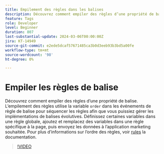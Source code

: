 ```yaml
---
title: Empilement des règles dans les balises
description: Découvrez comment empiler des règles d’une propriété de balise. L’empilement de règles utilise la fonction d’ordre dans les événements de règle de balise pour séquencer les règles afin que vous puissiez gérer les implémentations de balises évolutives.
feature: Tags
role: Developer
level: Beginner
duration: 807
last-substantial-update: 2024-03-06T00:00:00Z
jira: KT-14949
source-git-commit: e2ede5dcaf57671485ca3b0d3eeb93b3bd5a00fe
workflow-type: tm+mt
source-wordcount: '98'
ht-degree: 0%

---
```


# Empiler les règles de balise

Découvrez comment empiler des règles d’une propriété de balise. L’empilement des règles utilise la variable `order` dans les événements de règle de balise pour séquencer les règles afin que vous puissiez gérer les implémentations de balises évolutives. Définissez certaines variables dans une règle globale, ajoutez et remplacez des variables dans une règle spécifique à la page, puis envoyez les données à l’application marketing souhaitée. Pour plus d’informations sur l’ordre des règles, voir [rules](https://experienceleague.adobe.com/docs/experience-platform/tags/ui/rules.html#rule-ordering) la documentation.

>[!VIDEO](https://video.tv.adobe.com/v/3427710/?learn=on)
